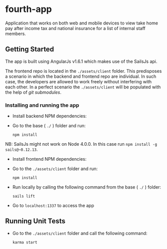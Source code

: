 # fourth-app

Application that works on both web and mobile devices to view take home pay after income tax and national insurance for a list of internal staff members.

## Getting Started

The app is built using AngularJs v1.6.1 which makes use of the SailsJs api.

The frontend repo is located in the ```./assets/client``` folder. This predisposes a scenario in which the backend and frontend repo are individual. In such case, the developers are allowed to work freely without interfering with each other. In a perfect scenario the ```./assets/client``` will be populated with the help of *git submodules*.

### Installing and running the app

* Install backend NPM dependencies:

- Go to the base ( ```./``` ) folder and run:

  `npm install`

NB: SailsJs might not work on Node 4.0.0. In this case run ```npm install -g sails@~0.12.13```.

* Install frontend NPM dependencies:

- Go to the ```./assets/client``` folder and run:

  `npm install`

* Run locally by calling the following command from the base ( ```./``` ) folder:

  `sails lift`

* Go to ```localhost:1337``` to access the app

## Running Unit Tests

* Go to the  ```./assets/client```  folder and call the following command:

  `karma start`
